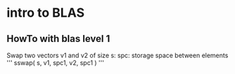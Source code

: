 # intro to BLAS

## HowTo with blas level 1 
   Swap two vectors v1 and v2 of size s:
   spc: storage space between elements
   '''
   sswap( s, v1, spc1, v2, spc1 )
   '''